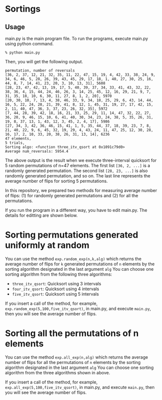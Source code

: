 # Sortings

## Usage

main.py is the main program file.
To run the programs, execute main.py using python command.

```
% python main.py
```

Then, you will get the following output.

```
permutation, number of reversals
[36, 2, 37, 12, 21, 32, 35, 11, 22, 47, 15, 19, 4, 42, 33, 38, 24, 9, 34, 6, 46, 5, 28, 26, 39, 43, 45, 29, 17, 18, 1, 40, 27, 30, 25, 16, 44, 8, 7, 14, 41, 23, 20, 3, 10, 13, 31], 5608
[28, 23, 47, 42, 13, 19, 17, 5, 40, 39, 37, 34, 33, 41, 43, 32, 22, 38, 36, 4, 15, 44, 24, 46, 26, 3, 14, 25, 45, 12, 16, 29, 21, 9, 7, 31, 35, 18, 10, 6, 30, 11, 27, 8, 1, 2, 20], 5970
[20, 30, 10, 7, 13, 4, 38, 46, 33, 9, 34, 18, 25, 29, 6, 43, 14, 44, 16, 5, 22, 24, 28, 21, 39, 41, 8, 12, 1, 45, 31, 19, 27, 17, 42, 15, 2, 11, 40, 47, 36, 3, 37, 23, 26, 32, 35], 5972
[7, 44, 28, 39, 42, 18, 16, 21, 33, 25, 29, 11, 14, 47, 32, 22, 27, 36, 20, 9, 46, 15, 10, 6, 41, 40, 30, 34, 23, 24, 38, 5, 35, 26, 31, 19, 8, 37, 13, 1, 43, 12, 3, 45, 2, 4, 17], 5986
[27, 34, 3, 42, 36, 46, 15, 41, 1, 5, 35, 44, 37, 18, 39, 23, 7, 8, 21, 40, 22, 9, 6, 45, 32, 19, 29, 4, 43, 24, 11, 47, 25, 12, 30, 28, 16, 17, 2, 10, 33, 20, 38, 26, 31, 13, 14], 6236
47 elements,
5 trials,
Sorting algo: <function three_itv_qsort at 0x1091c79d0>
Average num_reversals: 5954.4
```

The above output is the result when we execute three-interval quicksort for 5 random permutations of n=47 elements.
The first list `[36, 2, ...]` is a randomly generated permutation.
The second list `[28, 23, ...]` is also randomly generated permutation, and so on.
The last line represents the average number of flips for sorting 5 permutations.

In this repository, we prepared two methods for measuring average number of flips:
(1) for randomly generated permutations and (2) for all the permutations.

If you run the program in a different way, you have to edit main.py.
The details for editting are shown below.

# Sorting permutations generated uniformly at random

You can use the method `exp.random_exp(n,k,alg)` which returns the average number of flips for `k` generated permutations of `n` elements by the sorting algorithm designated in the last argument `alg`
You can choose one sorting algorithm from the following three algorithms:

- `three_itv_qsort`: Quicksort using 3 intervals
- `four_itv_qsort`: Quicksort using 4 intervals
- `five_itv_qsort`: Quicksort using 5 intervals

If you insert a call of the method, for example, `exp.random_exp(5,100,five_itv_qsort)`, in main.py, and execute `main.py`,
then you will see the average number of flips.

# Sorting all the permutations of n elements

You can use the method `exp.all_exp(n,alg)` which returns the average number of flips for all the permutations of `n` elements by the sorting algorithm designated in the last argument `alg`
You can choose one sorting algorithm from the three algorithms shown in above.

If you insert a call of the method, for example, `exp.all_exp(5,100,five_itv_qsort)`, in main.py, and execute `main.py`,
then you will see the average number of flips.



